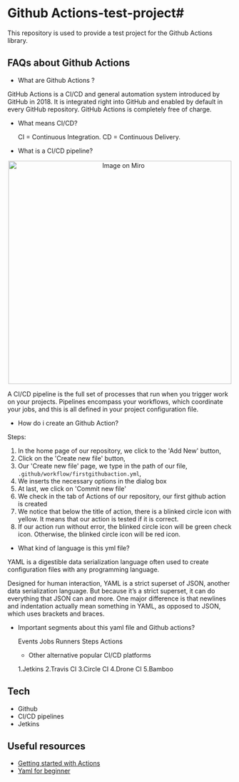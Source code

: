 # Github Actions-test-project#

This repository is used to provide a test project for the Github Actions library.

## FAQs about Github Actions ##
- What are Github Actions ? 

GitHub Actions is a CI/CD and general automation system introduced by GitHub in 2018. It is integrated right into GitHub and enabled by default in every GitHub repository. GitHub Actions is completely free of charge.

- What means CI/CD?

  CI = Continuous Integration.
  CD = Continuous Delivery.

- What is a CI/CD pipeline?

<div align="center">
<img  src="https://miro.medium.com/max/1400/1*bceEG8JBhgjnMoZCGXHb2Q.png" alt='Image on Miro' width="500" height="auto" />
</div>

A CI/CD pipeline is the full set of processes that run when you trigger work on your projects. Pipelines encompass your workflows, which coordinate your jobs, and this is all defined in your project configuration file.

- How do i create an Github Action? 

Steps:

1) In the home page of our repository, we click to the 'Add New' button,
2) Click on the 'Create new file' button,
3) Our 'Create new file' page, we type in the path of our file, `.github/workflow/firstgithubaction.yml`,
4) We inserts the necessary options in the dialog box
5) At last, we click on 'Commit new file'
6) We check in the tab of Actions of our repository, our first github action is created
7) We notice that below the title of action, there is a blinked circle icon with yellow. It means that our action is tested if it is correct.
8) If our action run without error, the blinked circle icon will be green check icon. Otherwise, the blinked circle icon will be red icon.

- What kind of language is this yml file?

YAML is a digestible data serialization language often used to create configuration files with any programming language.

Designed for human interaction, YAML is a strict superset of JSON, another data serialization language. But because it’s a strict superset, it can do everything that JSON can and more. One major difference is that newlines and indentation actually mean something in YAML, as opposed to JSON, which uses brackets and braces.
 
- Important segments about this yaml file and Github actions?

  Events
  Jobs
  Runners
  Steps
  Actions
  
  - Other alternative popular CI/CD platforms
  
  1.Jetkins
  2.Travis CI
  3.Circle CI
  4.Drone CI
  5.Bamboo
  


## Tech ##

- Github
- CI/CD pipelines
- Jetkins

## Useful resources ##
- [Getting started with Actions](https://morioh.com/p/aadcfe6cac57)
- [Yaml for beginner](https://circleci.com/blog/what-is-yaml-a-beginner-s-guide/)

